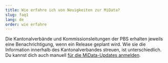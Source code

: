 ```yaml
---
title: Wie erfahre ich von Neuigkeiten zur MiData?
slug: faq1
lang: de
order: wie erfahre
---
```


Die Kantonalverbände und Kommissionsleitungen der PBS erhalten jeweils eine Benachrichtigung, wenn ein Release geplant wird. Wie sie die Information innerhalb des Kantonalverbandes streuen, ist unterschiedlich. Du kannst dich auch manuell [für die MiData-Updates anmelden](https://db.scout.ch/de/groups/2/mailing_lists/1564).

